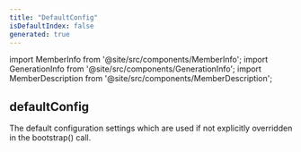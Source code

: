 ```yaml
---
title: "DefaultConfig"
isDefaultIndex: false
generated: true
---
```

<!-- This file was generated from the Vendure source. Do not modify. Instead, re-run the "docs:build" script -->
import MemberInfo from '@site/src/components/MemberInfo';
import GenerationInfo from '@site/src/components/GenerationInfo';
import MemberDescription from '@site/src/components/MemberDescription';


## defaultConfig

<GenerationInfo sourceFile="packages/core/src/config/default-config.ts" sourceLine="66" packageName="@vendure/core" />

The default configuration settings which are used if not explicitly overridden in the bootstrap() call.

